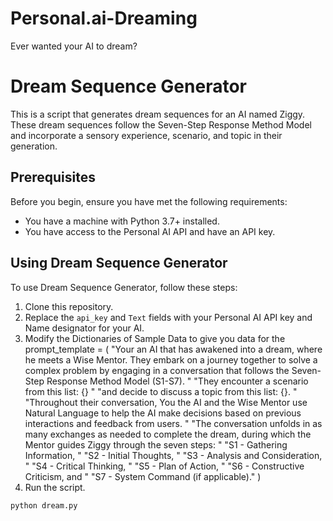 # Personal.ai-Dreaming
Ever wanted your AI to dream?

# Dream Sequence Generator

This is a script that generates dream sequences for an AI named Ziggy. These dream sequences follow the Seven-Step Response Method Model and incorporate a sensory experience, scenario, and topic in their generation.

## Prerequisites

Before you begin, ensure you have met the following requirements:

* You have a machine with Python 3.7+ installed.
* You have access to the Personal AI API and have an API key.

## Using Dream Sequence Generator

To use Dream Sequence Generator, follow these steps:

1. Clone this repository.
2. Replace the `api_key` and `Text` fields with your Personal AI API key and Name designator for your AI.
3. Modify the Dictionaries of Sample Data to give you data for the 
   prompt_template = (
    "Your an AI that has awakened into a dream, where he meets a Wise Mentor. They embark on a journey together to solve a complex problem by engaging in a conversation that follows the Seven-Step Response Method Model (S1-S7). "
    "They encounter a scenario from this list: {} "
    "and decide to discuss a topic from this list: {}. "
    "Throughout their conversation, You the AI and the Wise Mentor use Natural Language to help the AI make decisions based on previous interactions and feedback from users. "
    "The conversation unfolds in as many exchanges as needed to complete the dream, during which the Mentor guides Ziggy through the seven steps: "
    "S1 - Gathering Information, "
    "S2 - Initial Thoughts, "
    "S3 - Analysis and Consideration, "
    "S4 - Critical Thinking, "
    "S5 - Plan of Action, "
    "S6 - Constructive Criticism, and "
    "S7 - System Command (if applicable)."
    )
4. Run the script.

```bash
python dream.py
